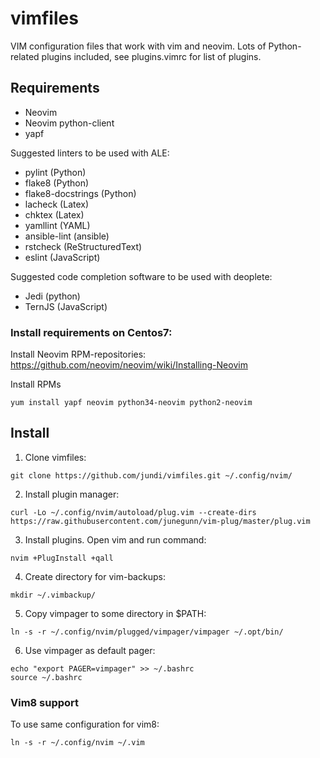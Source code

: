 # vimfiles
VIM configuration files that work with vim and neovim. Lots of Python-related plugins included, see plugins.vimrc for list of plugins.

## Requirements
   * Neovim
   * Neovim python-client
   * yapf

Suggested linters to be used with ALE:

   * pylint (Python)
   * flake8 (Python)
   * flake8-docstrings (Python)
   * lacheck (Latex)
   * chktex (Latex)
   * yamllint (YAML)
   * ansible-lint (ansible)
   * rstcheck (ReStructuredText)
   * eslint (JavaScript)

Suggested code completion software to be used with deoplete:

   * Jedi (python)
   * TernJS (JavaScript)

### Install requirements on Centos7:
Install Neovim RPM-repositories: https://github.com/neovim/neovim/wiki/Installing-Neovim

Install RPMs
```
yum install yapf neovim python34-neovim python2-neovim
```

## Install

1. Clone vimfiles:
```
git clone https://github.com/jundi/vimfiles.git ~/.config/nvim/
```

2. Install plugin manager:
```
curl -Lo ~/.config/nvim/autoload/plug.vim --create-dirs https://raw.githubusercontent.com/junegunn/vim-plug/master/plug.vim
```

3. Install plugins. Open vim and run command:
```
nvim +PlugInstall +qall
```

4. Create directory for vim-backups:
```
mkdir ~/.vimbackup/
```

5. Copy vimpager to some directory in $PATH:
```
ln -s -r ~/.config/nvim/plugged/vimpager/vimpager ~/.opt/bin/
```

6. Use vimpager as default pager:
```
echo "export PAGER=vimpager" >> ~/.bashrc
source ~/.bashrc
```

### Vim8 support

To use same configuration for vim8:
```
ln -s -r ~/.config/nvim ~/.vim
```

